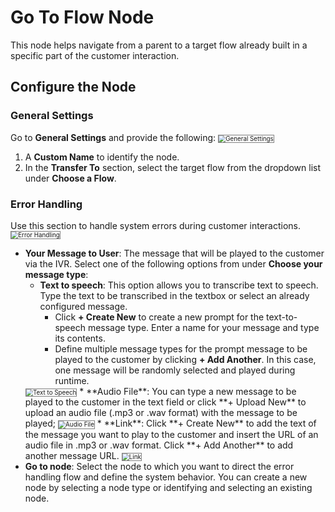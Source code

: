 # Go To Flow Node

This node helps navigate from a parent to a target flow already built in a specific part of the customer interaction.

## Configure the Node

### General Settings

Go to **General Settings** and provide the following:
<img src="./../images/general-settings-go-to-flow.png" alt="General Settings" title="General Settings" style="border: 1px solid gray; zoom:70%;">

1. A **Custom Name** to identify the node.
2. In the **Transfer To** section, select the target flow from the dropdown list under **Choose a Flow**.

### **Error Handling**

Use this section to handle system errors during customer interactions.
<img src="./../images/error-handling-go-to-flow.png" alt="Error Handling" title="Error Handling" style="border: 1px solid gray; zoom:70%;">

* **Your Message to User**: The message that will be played to the customer via the IVR. Select one of the following options from under **Choose your message type**:
    * **Text to speech**: This option allows you to transcribe text to speech. Type the text to be transcribed in the textbox or select an already configured message.
        * Click **+ Create New** to create a new prompt for the text-to-speech message type. Enter a name for your message and type its contents.
        * Define multiple message types for the prompt message to be played to the customer by clicking **+ Add Another**. In this case, one message will be randomly selected and played during runtime.  
    <img src="./../images/text-to-speech-go-to-flow.png" alt="Text to Speech" title="Text to Speech" style="border: 1px solid gray; zoom:70%;">
    * **Audio File**: You can type a new message to be played to the customer in the text field or click **+ Upload New** to upload an audio file (.mp3 or .wav format) with the message to be played;
    <img src="./../images/audio-file-go-to-flow.png" alt="Audio File" title="Audio File" style="border: 1px solid gray; zoom:70%;">
    * **Link**: Click **+ Create New** to add the text of the message you want to play to the customer and insert the URL of an audio file in .mp3 or .wav format. Click **+ Add Another** to add another message URL.
    <img src="./../images/link-go-to-flow.png" alt="Link" title="Link" style="border: 1px solid gray; zoom:70%;">
* **Go to node**: Select the node to which you want to direct the error handling flow and define the system behavior. You can create a new node by selecting a node type or identifying and selecting an existing node.